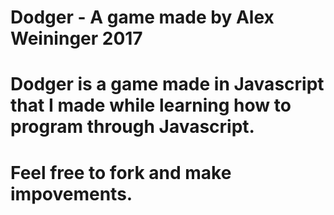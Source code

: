 # Dodger - A game made by Alex Weininger 2017

# Dodger is a game made in Javascript that I made while learning how to program through Javascript.

# Feel free to fork and make impovements.